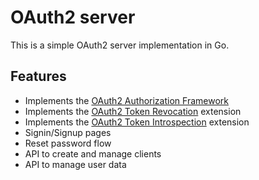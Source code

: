 # OAuth2 server

This is a simple OAuth2 server implementation in Go.

## Features

* Implements the [OAuth2 Authorization Framework](http://tools.ietf.org/html/rfc6749)
* Implements the [OAuth2 Token Revocation](http://tools.ietf.org/html/rfc7009) extension
* Implements the [OAuth2 Token Introspection](http://tools.ietf.org/html/rfc7662) extension
* Signin/Signup pages
* Reset password flow
* API to create and manage clients
* API to manage user data